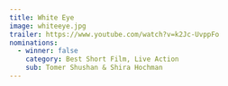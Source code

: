 ```yaml
---
title: White Eye
image: whiteeye.jpg
trailer: https://www.youtube.com/watch?v=k2Jc-UvppFo
nominations:
  - winner: false
    category: Best Short Film, Live Action
    sub: Tomer Shushan & Shira Hochman
---
```

